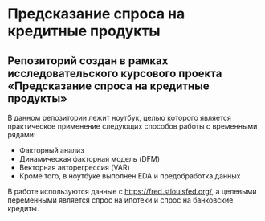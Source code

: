 # Предсказание спроса на кредитные продукты
## Репозиторий создан в рамках исследовательского курсового проекта «Предсказание спроса на кредитные продукты»
В данном репозитории лежит ноутбук, целью которого является практическое применение следующих способов работы с временными рядами:
- Факторный анализ
- Динамическая факторная модель (DFM)
- Векторная авторегрессия (VAR)
- Кроме того, в ноутбуке выполнен EDA и предобработка данных

В работе используются данные с <https://fred.stlouisfed.org/>, а целевыми переменными является спрос на ипотеки и спрос на банковские кредиты.